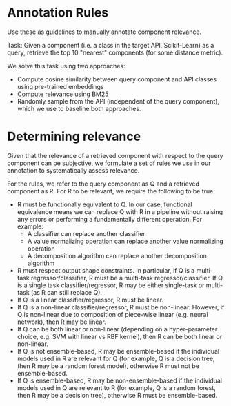 # Annotation Rules
Use these as guidelines to manually annotate component relevance.

Task: Given a component (i.e. a class in the target API, Scikit-Learn)
as a query, retrieve the top 10 "nearest" components (for some distance metric).

We solve this task using two approaches:
  * Compute cosine similarity between query component and API classes using
  pre-trained embeddings
  * Compute relevance using BM25
  * Randomly sample from the API (independent of the query component),
  which we use to baseline both approaches.


# Determining relevance
Given that the relevance of a retrieved component with respect to the query component
can be subjective, we formulate a set of rules we use in our annotation to
systematically assess relevance.

For the rules, we refer to the query component as Q and a retrieved component
as R. For R to be relevant, we require the following to be true:

* R must be functionally equivalent to Q. In our case, functional equivalence
means we can replace Q with R in a pipeline without raising any errors or
performing a fundamentally different operation. For example:
  - A classifier can replace another classifier
  - A value normalizing operation can replace another value normalizing operation
  - A decomposition algorithm can replace another decomposition algorithm
* R must respect output shape constraints. In particular, if Q is a multi-task
regressor/classifier, R must be a multi-task regressor/classifier. If Q
is a single task classifier/regressor, R may be either single-task or
multi-task (as R can still replace Q).
* If Q is a linear classifier/regressor, R must be linear.
* If Q is a non-linear classifier/regressor, R must be non-linear. However, if Q is non-linear due to composition of piece-wise linear (e.g. neural network), then R may be linear.
* If Q can be both linear or non-linear (depending on a hyper-parameter choice, e.g. SVM with linear vs RBF kernel), then R can be both linear or non-linear.
* If Q is not ensemble-based, R may be ensemble-based if the individual models used in R
are relevant for Q (for example, Q is a decision tree, then R may be a random forest model), otherwise R must not be ensemble-based.
* If Q is ensemble-based, R may be non-ensemble-based if the individual models used in Q
are relevant to R (for example, Q is a random forest, then R may be a decision tree), otherwise R must be ensemble-based.
